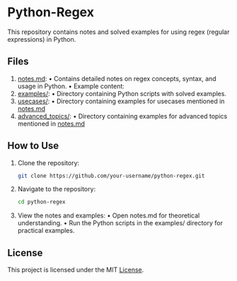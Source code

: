 # Python-Regex

This repository contains notes and solved examples for using regex (regular expressions) in Python.

## Files

1. [notes.md](notes.md):
	•	Contains detailed notes on regex concepts, syntax, and usage in Python.
	•	Example content:
2. [examples/](examples):
	•	Directory containing Python scripts with solved examples.
3. [usecases/](usecases):
    •	Directory containing examples for usecases mentioned in [notes.md](notes.md#use-cases-of-regular-expressions)
4. [advanced_topics/](advanced_topics):
    •	Directory containing examples for advanced topics mentioned in [notes.md](notes.md#advanced-topics)

## How to Use

1. Clone the repository:
   ```bash
   git clone https://github.com/your-username/python-regex.git
   ```

2. Navigate to the repository:
    ```bash
    cd python-regex
    ```

3. View the notes and examples:
	•	Open notes.md for theoretical understanding.
	•	Run the Python scripts in the examples/ directory for practical examples.

## License

This project is licensed under the MIT [License](LISCENSE).
